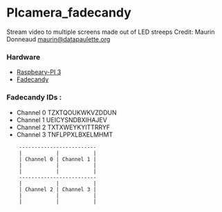 
# PIcamera_fadecandy
Stream video to multiple screens made out of LED streeps
Credit: Maurin Donneaud maurin@datapaulette.org

### Hardware
 - [Raspbeary-PI 3](https://www.raspberrypi.org)
 - [Fadecandy](https://github.com/scanlime/fadecandy)

### Fadecandy IDs :
 - Channel 0  TZXTQOUKWKVZDDUN
 - Channel 1  UEICYSNDBXIHAJEV
 - Channel 2  TXTXWEYKYITTRRYF
 - Channel 3  TNFLPPXLBXELMHMT

~~~~
	-------------------------
	|			|			|
	| Channel 0 | Channel 1 |
	|			|			|
	|			|			|
	-------------------------
	|			|			|
	| Channel 2 | Channel 3 |
	|			|			|
	|			|			|
~~~~